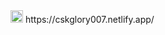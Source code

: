 <img width="20" height="20" alt="image" src="https://github.com/user-attachments/assets/c568daf9-0b59-4d54-bdb9-62d044e51961" />
https://cskglory007.netlify.app/
